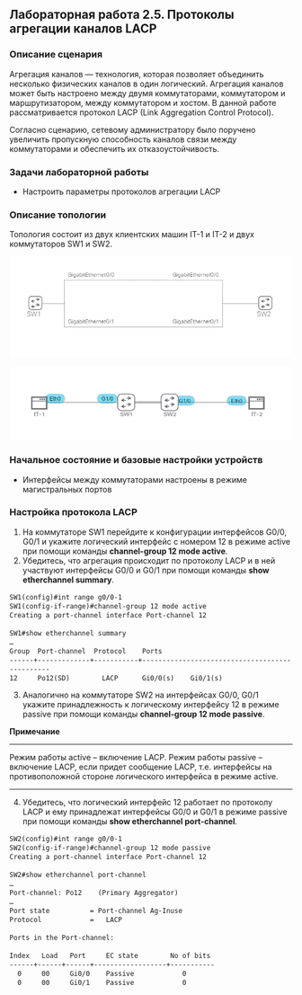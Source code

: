 ## Лабораторная работа 2.5. Протоколы агрегации каналов LACP

### Описание сценария

Агрегация каналов — технология, которая позволяет объединить несколько физических каналов в один логический. Агрегация каналов может быть настроено между двумя коммутаторами, коммутатором и маршрутизатором, между коммутатором и хостом. В данной работе рассматривается протокол LACP (Link Aggregation Control Protocol).

Согласно сценарию, сетевому администратору было поручено увеличить пропускную способность каналов связи между коммутаторами и обеспечить их отказоустойчивость.

### Задачи лабораторной работы

- Настроить параметры протоколов агрегации LACP

### Описание топологии

Топология состоит из двух клиентских машин IT-1 и IT-2 и двух коммутаторов SW1 и SW2.

![](/assets/pics/2.5.1.png "Коммутация между SW1 и SW2")

![](/assets/pics/2.5.2.png "Рис. 2.5.2. Топология")

### Начальное состояние и базовые настройки устройств

- Интерфейсы между коммутаторами настроены в режиме магистральных портов

### Настройка протокола LACP

1. На коммутаторе SW1 перейдите к конфигурации интерфейсов G0/0, G0/1 и укажите логический интерфейс с номером 12 в режиме active при помощи команды **channel-group 12 mode active**.
2. Убедитесь, что агрегация происходит по протоколу LACP и в ней участвуют интерфейсы G0/0 и G0/1 при помощи команды **show etherchannel summary**.

```
SW1(config)#int range g0/0-1
SW1(config-if-range)#channel-group 12 mode active 
Creating a port-channel interface Port-channel 12

SW1#show etherchannel summary 
…
Group  Port-channel  Protocol    Ports
------+-------------+-----------+-----------------------------------------------
12     Po12(SD)        LACP      Gi0/0(s)    Gi0/1(s)    
```

3. Аналогично на коммутаторе SW2 на интерфейсах G0/0, G0/1 укажите принадлежность к логическому интерфейсу 12 в режиме passive при помощи команды **channel-group 12 mode passive**.

**Примечание**

---

Режим работы active – включение LACP. Режим работы passive – включение LACP, если придет сообщение LACP, т.е. интерфейсы на противоположной стороне логического интерфейса в режиме active. 

---

4. Убедитесь, что логический интерфейс 12 работает по протоколу LACP и ему принадлежат интерфейсы G0/0 и G0/1 в режиме passive при помощи команды **show etherchannel port-channel**.

```
SW2(config)#int range g0/0-1
SW2(config-if-range)#channel-group 12 mode passive 
Creating a port-channel interface Port-channel 12

SW2#show etherchannel port-channel 
…
Port-channel: Po12    (Primary Aggregator)
…
Port state          = Port-channel Ag-Inuse 
Protocol            =   LACP

Ports in the Port-channel: 

Index   Load   Port     EC state        No of bits
------+------+------+------------------+-----------
  0     00     Gi0/0    Passive            0
  0     00     Gi0/1    Passive            0
```